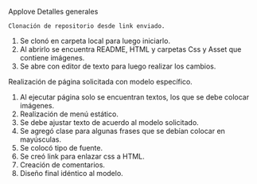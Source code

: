 ﻿Applove
	Detalles generales

	Clonación de repositorio desde link enviado.
1.	Se clonó en carpeta local para luego iniciarlo.
2.	Al abrirlo se encuentra README, HTML y carpetas Css y Asset que contiene imágenes.
3.	Se abre con editor de texto para luego realizar los cambios.

Realización de página solicitada con modelo específico.

1.	Al ejecutar página solo se encuentran textos, los que se debe colocar imágenes.
2.	Realización de menú estático.
3.	Se debe ajustar texto de acuerdo al modelo solicitado.
4.	Se agregó clase para algunas frases que se debían colocar en mayúsculas.
5.	Se colocó tipo de fuente.
6.	Se creó link para enlazar css a HTML.
7.	Creación de comentarios.
8.	Diseño final idéntico al modelo.

